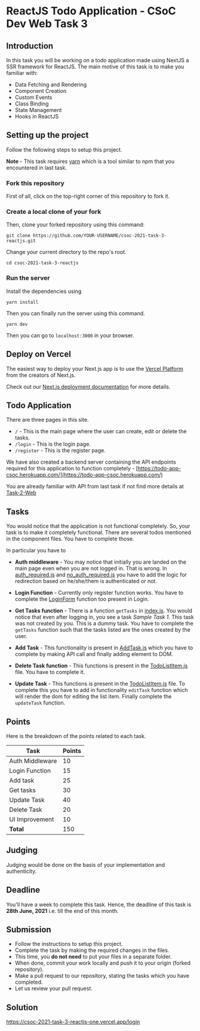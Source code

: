 # ReactJS Todo Application - CSoC Dev Web Task 3

## Introduction

In this task you will be working on a todo application made using NextJS a SSR framework for ReactJS. The main motive of this task is to make you familiar with:

- Data Fetching and Rendering
- Component Creation
- Custom Events
- Class Binding
- State Management
- Hooks in ReactJS

## Setting up the project

Follow the following steps to setup this project.

**Note** - This task requires [yarn](https://yarnpkg.com/) which is a tool similar to npm that you encountered in last task.

### Fork this repository
First of all, click on the top-right corner of this repository to fork it.

### Create a local clone of your fork
Then, clone your forked repository using this command:
```
git clone https://github.com/YOUR-USERNAME/csoc-2021-task-3-reactjs.git
```

Change your current directory to the repo's root.
```
cd csoc-2021-task-3-reactjs
```

### Run the server

Install the dependencies using
```
yarn install
```

Then you can finally run the server using this command.
```
yarn dev
```

Then you can go to `localhost:3000` in your browser.

## Deploy on Vercel

The easiest way to deploy your Next.js app is to use the [Vercel Platform](https://vercel.com/new?utm_medium=default-template&filter=next.js&utm_source=create-next-app&utm_campaign=create-next-app-readme) from the creators of Next.js.

Check out our [Next.js deployment documentation](https://nextjs.org/docs/deployment) for more details.

## Todo Application

There are three pages in this site.

- `/` - This is the main page where the user can create, edit or delete the tasks.
- `/login` - This is the login page.
- `/register` - This is the register page.

We have also created a backend server containing the API endpoints required for this application to function completely  - [https://todo-app-csoc.herokuapp.com/](https://todo-app-csoc.herokuapp.com/)

You are already familiar with API from last task if not find more details at [Task-2-Web](https://github.com/COPS-IITBHU/csoc-2021-task-2-web/blob/main/README.md#api-usage)

## Tasks
You would notice that the application is not functional completely. So, your task is to make it completely functional. There are several todos mentioned in the component files. You have to complete those.

In particular you have to

- **Auth middleware** - You may notice that initially you are landed on the main page even when you are not logged in. That is wrong. In [auth_required.js](./middlewares/auth_required.js) and [no_auth_required.js](./middlewares/no_auth_required.js) you have to add the logic for redirection based on he/she/them is authenticated or not.

- **Login Function** - Currently only register function works. You have to complete the [LoginForm](./components/LoginForm.js) function too present in Login.

- **Get Tasks function** - There is a function `getTasks` in [index.js](./pages/index.js). You would notice that even after logging in, you see a task *Sample Task 1*. This task was not created by you. This is a dummy task. You have to complete the `getTasks` function such that the tasks listed are the ones created by the user.

- **Add Task** - This functionality is present in [AddTask.js](./components/AddTask.js) which you have to complete by making API call and finally adding element to DOM.

- **Delete Task function** - This functions is present in the [TodoListItem.js](./components/TodoListItem.js) file. You have to complete it.

- **Update Task** - This functions is present in the [TodoListItem.js](./components/TodoListItem.js) file. To complete this you have to add in functionality `editTask` function which will render the dom for editing the list item. Finally complete the `updateTask` function.

## Points
Here is the breakdown of the points related to each task.

|**Task**|**Points**  |
|--|--|
| Auth Middleware | 10 |
| Login Function | 15 |
| Add task | 25 |
| Get tasks | 30 |
| Update Task | 40 |
| Delete Task | 20 |
| UI Improvement | 10 |
|**Total**|150|

## Judging
Judging would be done on the basis of your implementation and authenticity.

## Deadline
You'll have a week to complete this task. Hence, the deadline of this task is **28th June, 2021** i.e. till the end of this month.

## Submission
* Follow the instructions to setup this project.
* Complete the task by making the required changes in the files.
* This time, you **do not need** to put your files in a separate folder.
* When done, commit your work locally and push it to your origin (forked repository).
* Make a pull request to our repository, stating the tasks which you have completed.
* Let us review your pull request.

## Solution
https://csoc-2021-task-3-reactjs-one.vercel.app/login
